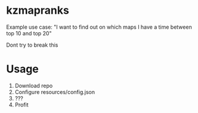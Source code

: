 # kzmapranks

Example use case: "I want to find out on which maps I have a time between top 10 and top 20"

Dont try to break this

# Usage

1. Download repo
2. Configure resources/config.json
3. ???
4. Profit